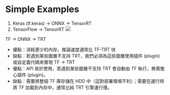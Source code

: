 # Simple Examples
1. Keras (tf.keras) -> ONNX -> TensorRT
2. TensorFlow -> TensorRT
![](https://i.imgur.com/3MjX4k7.png)

TF -> ONNX -> TRT
- 優點：消耗更少的內存，推論速度通常比 TF-TRT 快
- 缺點：若遇到某些圖層不支持 TRT，我們必須為這些圖層使用插件 (plugin) 或自定義代碼來實現
TF -> TRT
- 優點：API 易於使用，若遇到某些圖層不支持 TRT 會自動由 TF 執行，無需擔心插件 (plugin)。
- 缺點：需要將整個 TF 庫存儲在 HDD 中（這對部署環境不利）；需要在運行時將 TF 加載到內存中，通常比純 TRT 引擎運行慢。
